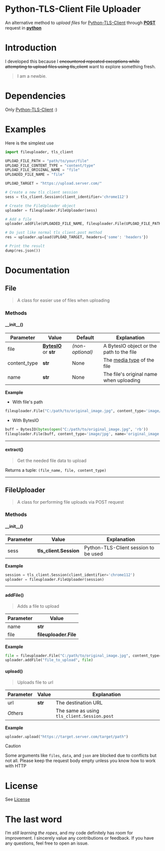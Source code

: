# Python-TLS-Client File Uploader
An alternative method to *upload files* for [Python-TLS-Client](https://pypi.org/project/tls-client/) through [**POST**](https://en.wikipedia.org/wiki/POST_(HTTP)) request in [**python**](https://www.python.org/)
# Introduction
I developed this because I ~~encountered repeated exceptions while attempting to upload files using tls_client~~ want to explore something fresh.
> I am a newbie.
# Dependencies
Only [Python-TLS-Client](https://pypi.org/project/tls-client/) :)
# Examples
Here is the simplest use
```python
import fileuploader, tls_client

UPLOAD_FILE_PATH = "path/to/your/file"
UPLOAD_FILE_CONTENT_TYPE = "content/type"
UPLOAD_FILE_ORIGINAL_NAME = "file"
UPLOADED_FILE_NAME = "file"

UPLOAD_TARGET = "https://upload.server.com/"

# Create a new tls_client session
sess = tls_client.Session(client_identifier='chrome112')

# Create the FileUploader object
uploader = fileuploader.FileUploader(sess)

# Add a file
uploader.addFile(UPLOADED_FILE_NAME, fileuploader.File(UPLOAD_FILE_PATH, content_type=UPLOAD_FILE_CONTENT_TYPE, name=UPLOAD_FILE_NAME))

# Do just like normal tls_client.post method
res = uploader.upload(UPLOAD_TARGET, headers={'some': 'headers'})

# Print the result
dump(res.json())
```
# Documentation
## File
> A class for easier use of files when uploading
### Methods
#### \_\_init__()
| Parameter | Value | Default | Explanation |
| -- | -- | -- | -- |
| file | **[BytesIO](https://docs.python.org/3/library/io.html#io.BytesIO)** or **str** | *(non-optional)* | A BytesIO object or the path to the file |
| content_type | **str** | None | The [media type](https://en.wikipedia.org/wiki/Media_type) of the file |
| name | **str** | None | The file's original name when uploading |

**Example**
+ With file's path
```python
fileuploader.File("C:/path/to/original_image.jpg", content_type='image/jpg')
```
+ With BytesIO
```python
buff = BytesIO(bytes(open("C:/path/to/original_image.jpg", 'rb'))
fileuploader.File(buff, content_type='image/jpg', name='original_image.jpg')
```
------
#### extract()
> Get the needed file data to upload

Returns a tuple: `(file_name, file, content_type)`

------
## FileUploader
> A class for performing file uploads via POST request
### Methods
#### \_\_init__()
| Parameter | Value | Explanation |
| -- | -- | -- |
| sess | **tls_client.Session** | Python-TLS-Client session to be used |

**Example**
```python
session = tls_client.Session(client_identifier='chrome112')
uploader = fileuploader.FileUploader(session)
```
------
#### addFile()
> Adds a file to upload

| Parameter | Value |
| -- | -- |
| name | **str** |
| file | **fileuploader.File** |

**Example**
```python
file = fileuploader.File("C:/path/to/original_image.jpg", content_type='image/jpg')
uploader.addFile("file_to_upload", file)
```
#### upload()
> Uploads file to url

| Parameter | Value | Explanation |
| -- | -- | -- |
| url | **str** | The destination URL |
| *Others* |  | The same as using `tls_client.Session.post` |

**Example**
```python
uploader.upload("https://target.server.com/target/path")
```

> [!CAUTION]
> Some arguments like `files`, `data`, and `json` are blocked due to conflicts but not all. Please keep the request body empty unless you know how to work with HTTP

# License
See [License](./LICENSE)
# The last word
I’m *still learning the ropes*, and my code definitely has room for improvement. I sincerely value any contributions or feedback. If you have any questions, feel free to open an issue.
